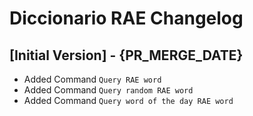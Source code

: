 # Diccionario RAE Changelog

## [Initial Version] - {PR_MERGE_DATE}

- Added Command `Query RAE word`
- Added Command `Query random RAE word`
- Added Command `Query word of the day RAE word`
